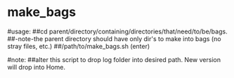 # make_bags

#usage: 
##cd parent/directory/containing/directories/that/need/to/be/bags.
##-note-the parent directory should have only dir's to make into bags (no stray files, etc.)
##/path/to/make_bags.sh (enter)

#note:
##alter this script to drop log folder into desired path. New version will drop into Home. 